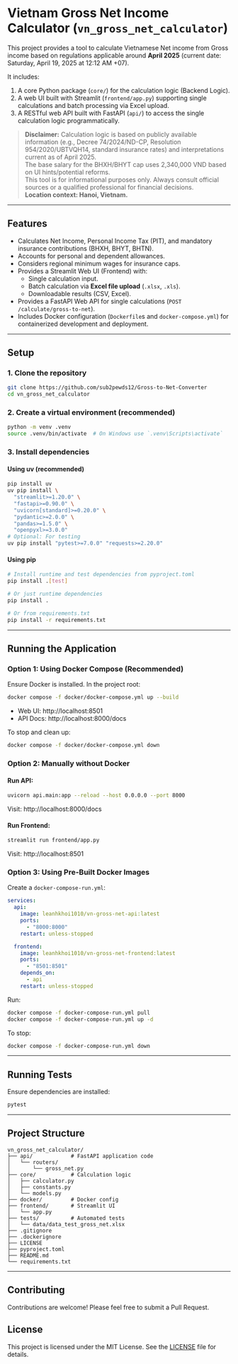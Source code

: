 # Vietnam Gross Net Income Calculator (`vn_gross_net_calculator`)

This project provides a tool to calculate Vietnamese Net income from Gross income based on regulations applicable around **April 2025** (current date: Saturday, April 19, 2025 at 12:12 AM +07).

It includes:

1.  A core Python package (`core/`) for the calculation logic (Backend Logic).
2.  A web UI built with Streamlit (`frontend/app.py`) supporting single calculations and batch processing via Excel upload.
3.  A RESTful web API built with FastAPI (`api/`) to access the single calculation logic programmatically.

> **Disclaimer:**
> Calculation logic is based on publicly available information (e.g., Decree 74/2024/ND-CP, Resolution 954/2020/UBTVQH14, standard insurance rates) and interpretations current as of April 2025.  
> The base salary for the BHXH/BHYT cap uses 2,340,000 VND based on UI hints/potential reforms.  
> This tool is for informational purposes only. Always consult official sources or a qualified professional for financial decisions.  
> **Location context: Hanoi, Vietnam.**

---

## Features

* Calculates Net Income, Personal Income Tax (PIT), and mandatory insurance contributions (BHXH, BHYT, BHTN).
* Accounts for personal and dependent allowances.
* Considers regional minimum wages for insurance caps.
* Provides a Streamlit Web UI (Frontend) with:
  * Single calculation input.
  * Batch calculation via **Excel file upload** (`.xlsx`, `.xls`).
  * Downloadable results (CSV, Excel).
* Provides a FastAPI Web API for single calculations (`POST /calculate/gross-to-net`).
* Includes Docker configuration (`Dockerfile`s and `docker-compose.yml`) for containerized development and deployment.

---

## Setup

### 1. Clone the repository

```bash
git clone https://github.com/sub2pewds12/Gross-to-Net-Converter
cd vn_gross_net_calculator
```

### 2. Create a virtual environment (recommended)

```bash
python -m venv .venv
source .venv/bin/activate  # On Windows use `.venv\Scripts\activate`
```

### 3. Install dependencies

#### Using uv (recommended)

```bash
pip install uv
uv pip install \
  "streamlit>=1.20.0" \
  "fastapi>=0.90.0" \
  "uvicorn[standard]>=0.20.0" \
  "pydantic>=2.0.0" \
  "pandas>=1.5.0" \
  "openpyxl>=3.0.0"
# Optional: For testing
uv pip install "pytest>=7.0.0" "requests>=2.20.0"
```

#### Using pip

```bash
# Install runtime and test dependencies from pyproject.toml
pip install .[test]

# Or just runtime dependencies
pip install .

# Or from requirements.txt
pip install -r requirements.txt
```

---

## Running the Application

### Option 1: Using Docker Compose (Recommended)

Ensure Docker is installed. In the project root:

```bash
docker compose -f docker/docker-compose.yml up --build
```

- Web UI: http://localhost:8501
- API Docs: http://localhost:8000/docs

To stop and clean up:

```bash
docker compose -f docker/docker-compose.yml down
```

### Option 2: Manually without Docker

#### Run API:
```bash
uvicorn api.main:app --reload --host 0.0.0.0 --port 8000
```
Visit: http://localhost:8000/docs

#### Run Frontend:
```bash
streamlit run frontend/app.py
```
Visit: http://localhost:8501

### Option 3: Using Pre-Built Docker Images

Create a `docker-compose-run.yml`:

```yaml
services:
  api:
    image: leanhkhoi1010/vn-gross-net-api:latest
    ports:
      - "8000:8000"
    restart: unless-stopped

  frontend:
    image: leanhkhoi1010/vn-gross-net-frontend:latest
    ports:
      - "8501:8501"
    depends_on:
      - api
    restart: unless-stopped
```

Run:
```bash
docker compose -f docker-compose-run.yml pull
docker compose -f docker-compose-run.yml up -d
```

To stop:
```bash
docker compose -f docker-compose-run.yml down
```

---

## Running Tests

Ensure dependencies are installed:

```bash
pytest
```

---

## Project Structure

```
vn_gross_net_calculator/
├── api/            # FastAPI application code
│   └── routers/
│       └── gross_net.py
├── core/           # Calculation logic
│   ├── calculator.py
│   ├── constants.py
│   └── models.py
├── docker/         # Docker config
├── frontend/       # Streamlit UI
│   └── app.py
├── tests/          # Automated tests
│   └── data/data_test_gross_net.xlsx
├── .gitignore
├── .dockerignore
├── LICENSE
├── pyproject.toml
├── README.md
└── requirements.txt
```

---

## Contributing

Contributions are welcome! Please feel free to submit a Pull Request.

## License

This project is licensed under the MIT License. See the [LICENSE](LICENSE) file for details.


